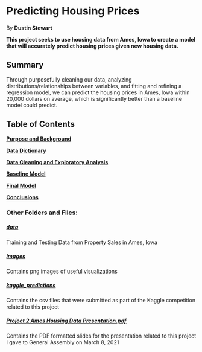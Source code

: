 # Predicting Housing Prices
By **Dustin Stewart**

**This project seeks to use housing data from Ames, Iowa to create a model that will accurately predict housing prices given new housing data.**


## Summary

Through purposefully cleaning our data, analyzing distributions/relationships between variables, and fitting and refining a regression model, we can predict the housing prices in Ames, Iowa within 20,000 dollars on average, which is significantly better than a baseline model could predict. 

## Table of Contents

[**Purpose and Background**](code/Purpose_and_Background.ipynb)

[**Data Dictionary**](code/Data_Dictionary.ipynb)

[**Data Cleaning and Exploratory Analysis**](code/eda_and_cleaning.ipynb)

[**Baseline Model**](code/BaselineModel.ipynb)

[**Final Model**](code/Final_Model.ipynb)

[**Conclusions**](code/Conclusions.ipynb)


### Other Folders and Files:

##### [**data**](https://git.generalassemb.ly/dstewart32/Submissions/tree/master/Projects/project_2_Dustin_Stewart/data)

Training and Testing Data from Property Sales in Ames, Iowa


##### [**images**](https://git.generalassemb.ly/dstewart32/Submissions/tree/master/Projects/project_2_Dustin_Stewart/images)

Contains png images of useful visualizations

##### [**kaggle_predictions**](https://git.generalassemb.ly/dstewart32/Submissions/tree/master/Projects/project_2_Dustin_Stewart/kaggle_predictions)

Contains the csv files that were submitted as part of the Kaggle competition related to this project

##### [**Project 2 Ames Housing Data Presentation.pdf**](https://git.generalassemb.ly/dstewart32/Submissions/blob/master/Projects/project_2_Dustin_Stewart/Project%202%20Ames%20Housing%20Data%20Presentation.pdf)

Contains the PDF formatted slides for the presentation related to this project I gave to General Assembly on March 8, 2021